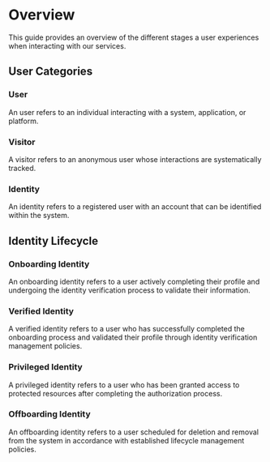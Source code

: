 # Overview
This guide provides an overview of the different stages a user experiences when interacting with our services.

## User Categories

### User
An user refers to an individual interacting with a system, application, or platform.

### Visitor
A visitor refers to an anonymous user whose interactions are systematically tracked.

### Identity 
An identity refers to a registered user with an account that can be identified within the system.

## Identity Lifecycle

### Onboarding Identity
An onboarding identity refers to a user actively completing their profile and undergoing the identity verification process to validate their information.

### Verified Identity
A verified identity refers to a user who has successfully completed the onboarding process and validated their profile through identity verification management policies.

### Privileged Identity
A privileged identity refers to a user who has been granted access to protected resources after completing the authorization process.

### Offboarding Identity
An offboarding identity refers to a user scheduled for deletion and removal from the system in accordance with established lifecycle management policies.

